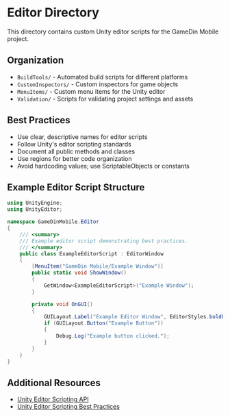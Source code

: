 # Editor Directory

This directory contains custom Unity editor scripts for the GameDin Mobile project.

## Organization
- `BuildTools/` - Automated build scripts for different platforms
- `CustomInspectors/` - Custom inspectors for game objects
- `MenuItems/` - Custom menu items for the Unity editor
- `Validation/` - Scripts for validating project settings and assets

## Best Practices
- Use clear, descriptive names for editor scripts
- Follow Unity's editor scripting standards
- Document all public methods and classes
- Use regions for better code organization
- Avoid hardcoding values; use ScriptableObjects or constants

## Example Editor Script Structure
```csharp
using UnityEngine;
using UnityEditor;

namespace GameDinMobile.Editor
{
    /// <summary>
    /// Example editor script demonstrating best practices.
    /// </summary>
    public class ExampleEditorScript : EditorWindow
    {
        [MenuItem("GameDin Mobile/Example Window")]
        public static void ShowWindow()
        {
            GetWindow<ExampleEditorScript>("Example Window");
        }

        private void OnGUI()
        {
            GUILayout.Label("Example Editor Window", EditorStyles.boldLabel);
            if (GUILayout.Button("Example Button"))
            {
                Debug.Log("Example button clicked.");
            }
        }
    }
}
```

## Additional Resources
- [Unity Editor Scripting API](https://docs.unity3d.com/ScriptReference/Editor.html)
- [Unity Editor Scripting Best Practices](https://docs.unity3d.com/Manual/EditorScripting.html) 